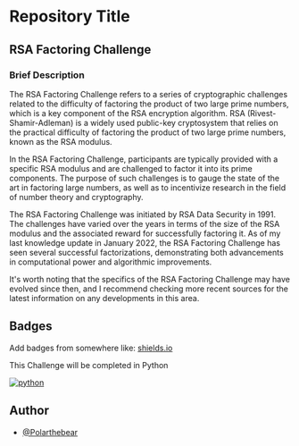 
# Repository Title

## RSA Factoring Challenge

### Brief Description
The RSA Factoring Challenge refers to a series of cryptographic challenges related to the difficulty of factoring the product of two large prime numbers, which is a key component of the RSA encryption algorithm. RSA (Rivest-Shamir-Adleman) is a widely used public-key cryptosystem that relies on the practical difficulty of factoring the product of two large prime numbers, known as the RSA modulus.

In the RSA Factoring Challenge, participants are typically provided with a specific RSA modulus and are challenged to factor it into its prime components. The purpose of such challenges is to gauge the state of the art in factoring large numbers, as well as to incentivize research in the field of number theory and cryptography.

The RSA Factoring Challenge was initiated by RSA Data Security in 1991. The challenges have varied over the years in terms of the size of the RSA modulus and the associated reward for successfully factoring it. As of my last knowledge update in January 2022, the RSA Factoring Challenge has seen several successful factorizations, demonstrating both advancements in computational power and algorithmic improvements.

It's worth noting that the specifics of the RSA Factoring Challenge may have evolved since then, and I recommend checking more recent sources for the latest information on any developments in this area.

## Badges

Add badges from somewhere like: [shields.io](https://shields.io/)

This Challenge will be completed in Python

[![python](https://img.shields.io/badge/Python-3.9-3776AB.svg?style=flat&logo=python&logoColor=white)](https://www.python.org)


## Author

- [@Polarthebear](https://www.github.com/polarthebear)

